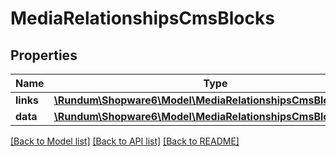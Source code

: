 # MediaRelationshipsCmsBlocks

## Properties
Name | Type | Description | Notes
------------ | ------------- | ------------- | -------------
**links** | [**\Rundum\Shopware6\Model\MediaRelationshipsCmsBlocksLinks**](MediaRelationshipsCmsBlocksLinks.md) |  | [optional] 
**data** | [**\Rundum\Shopware6\Model\MediaRelationshipsCmsBlocksData[]**](MediaRelationshipsCmsBlocksData.md) |  | [optional] 

[[Back to Model list]](../../README.md#documentation-for-models) [[Back to API list]](../../README.md#documentation-for-api-endpoints) [[Back to README]](../../README.md)


